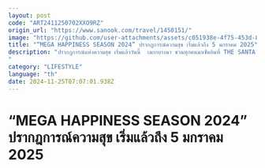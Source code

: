 ```yaml
---
layout: post
code: "ART2411250702XXO9RZ"
origin_url: "https://www.sanook.com/travel/1450151/"
image: "https://github.com/user-attachments/assets/c051938e-4f75-453d-8966-42390db854e0"
title: "“MEGA HAPPINESS SEASON 2024” ปรากฎการณ์ความสุข เริ่มแล้วถึง 5 มกราคม 2025"
description: "ปรากฏการณ์แห่งความสุข เริ่มแล้ววันนี้  เมกาบางนา ชวนทุกคนมาเช็คอินที่ THE SANTA’S HOTEL ในแคมเปญ MEGA HAPPINESS SEASON 2024: HOLIDAY DESTINATION
"
category: "LIFESTYLE"
language: "th"
date: 2024-11-25T07:07:01.938Z
---
```


# “MEGA HAPPINESS SEASON 2024” ปรากฎการณ์ความสุข เริ่มแล้วถึง 5 มกราคม 2025